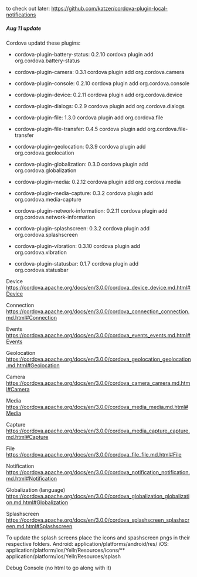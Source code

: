 to check out later:
https://github.com/katzer/cordova-plugin-local-notifications


##### Aug 11 update
Cordova updatd these plugins:



- cordova-plugin-battery-status: 0.2.10
cordova plugin add org.cordova.battery-status

- cordova-plugin-camera: 0.3.1
cordova plugin add org.cordova.camera

- cordova-plugin-console: 0.2.10
cordova plugin add org.cordova.console

- cordova-plugin-device: 0.2.11
cordova plugin add org.cordova.device

- cordova-plugin-dialogs: 0.2.9
cordova plugin add org.cordova.dialogs

- cordova-plugin-file: 1.3.0
cordova plugin add org.cordova.file

- cordova-plugin-file-transfer: 0.4.5
cordova plugin add org.cordova.file-transfer

- cordova-plugin-geolocation: 0.3.9
cordova plugin add org.cordova.geolocation

- cordova-plugin-globalization: 0.3.0
cordova plugin add org.cordova.globalization

- cordova-plugin-media: 0.2.12
cordova plugin add org.cordova.media

- cordova-plugin-media-capture: 0.3.2
cordova plugin add org.cordova.media-capture

- cordova-plugin-network-information: 0.2.11
cordova plugin add org.cordova.network-information

- cordova-plugin-splashscreen: 0.3.2
cordova plugin add org.cordova.splashscreen

- cordova-plugin-vibration: 0.3.10
cordova plugin add org.cordova.vibration

- cordova-plugin-statusbar: 0.1.7
cordova plugin add org.cordova.statusbar






















Device
https://cordova.apache.org/docs/en/3.0.0/cordova_device_device.md.html#Device

Connection
https://cordova.apache.org/docs/en/3.0.0/cordova_connection_connection.md.html#Connection

Events
https://cordova.apache.org/docs/en/3.0.0/cordova_events_events.md.html#Events

Geolocation
https://cordova.apache.org/docs/en/3.0.0/cordova_geolocation_geolocation.md.html#Geolocation

Camera
https://cordova.apache.org/docs/en/3.0.0/cordova_camera_camera.md.html#Camera

Media
https://cordova.apache.org/docs/en/3.0.0/cordova_media_media.md.html#Media

Capture
https://cordova.apache.org/docs/en/3.0.0/cordova_media_capture_capture.md.html#Capture

File
https://cordova.apache.org/docs/en/3.0.0/cordova_file_file.md.html#File

Notification
https://cordova.apache.org/docs/en/3.0.0/cordova_notification_notification.md.html#Notification

Globalization (language)
https://cordova.apache.org/docs/en/3.0.0/cordova_globalization_globalization.md.html#Globalization

Splashscreen
https://cordova.apache.org/docs/en/3.0.0/cordova_splashscreen_splashscreen.md.html#Splashscreen

To update the splash screens place the icons and spashscreen pngs in their respective folders.
Android:
application/platforms/android/res/
iOS:
application/platform/ios/Yellr/Resources/icons/**
application/platform/ios/Yellr/Resources/splash

Debug Console
(no html to go along with it)
